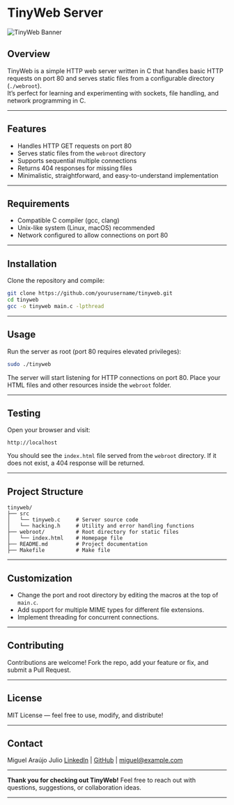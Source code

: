 # TinyWeb Server

![TinyWeb Banner](https://img.shields.io/badge/TinyWeb-HTTP_Server-green)

## Overview

TinyWeb is a simple HTTP web server written in C that handles basic HTTP requests on port 80 and serves static files from a configurable directory (`./webroot`).  
It’s perfect for learning and experimenting with sockets, file handling, and network programming in C.

---

## Features

- Handles HTTP GET requests on port 80  
- Serves static files from the `webroot` directory  
- Supports sequential multiple connections  
- Returns 404 responses for missing files  
- Minimalistic, straightforward, and easy-to-understand implementation  

---

## Requirements

- Compatible C compiler (gcc, clang)  
- Unix-like system (Linux, macOS) recommended  
- Network configured to allow connections on port 80  

---

## Installation

Clone the repository and compile:

```bash
git clone https://github.com/yourusername/tinyweb.git
cd tinyweb
gcc -o tinyweb main.c -lpthread
````

---

## Usage

Run the server as root (port 80 requires elevated privileges):

```bash
sudo ./tinyweb
```

The server will start listening for HTTP connections on port 80. Place your HTML files and other resources inside the `webroot` folder.

---

## Testing

Open your browser and visit:

```
http://localhost
```

You should see the `index.html` file served from the `webroot` directory. If it does not exist, a 404 response will be returned.

---

## Project Structure

```
tinyweb/
├── src
│   └── tinyweb.c     # Server source code
│   └── hacking.h     # Utility and error handling functions
├── webroot/          # Root directory for static files
│   └── index.html    # Homepage file
├── README.md         # Project documentation
├── Makefile          # Make file
```

---

## Customization

* Change the port and root directory by editing the macros at the top of `main.c`.
* Add support for multiple MIME types for different file extensions.
* Implement threading for concurrent connections.

---

## Contributing

Contributions are welcome!
Fork the repo, add your feature or fix, and submit a Pull Request.

---

## License

MIT License — feel free to use, modify, and distribute!

---

## Contact

Miguel Araújo Julio
[LinkedIn](https://linkedin.com/in/yourprofile) | [GitHub](https://github.com/yourusername) | [miguel@example.com](mailto:miguel@example.com)

---

**Thank you for checking out TinyWeb!**
Feel free to reach out with questions, suggestions, or collaboration ideas.

---
